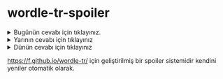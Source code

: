 # wordle-tr-spoiler

<details>
  <summary>Bugünün cevabı için tıklayınız.</summary>
  <br>
    <b> tenge </b>
</details>

<details>
  <summary>Yarının cevabı için tıklayınız</summary>
  <br>
   <b> malca </b>
</details>

<details>
  <summary>Dünün cevabı için tıklayınız </summary>
  <br>
  <b> kurya </b>
</details>

https://f.github.io/wordle-tr/ için geliştirilmiş bir spoiler sistemidir kendini yeniler otomatik olarak.

